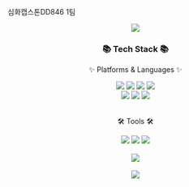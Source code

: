 심화캡스톤DD846 1팀
<div align="center">
  <img src="https://capsule-render.vercel.app/api?type=waving&color=auto&height=200&section=header&text=capstone_DD846_team1&fontSize=50" />
</div>
<div align=center>
	<h3>📚 Tech Stack 📚</h3>
	<p>✨ Platforms & Languages ✨</p>
</div>
<div align="center">
  <img src="https://img.shields.io/badge/Vue-4FC08D?style=flat&logo=vuedotjs&logoColor=white"/>
  <img src="https://img.shields.io/badge/Vuetify-1867C0?style=flat&logo=vuetify&logoColor=white" />
  <img src="https://img.shields.io/badge/Bootstrap-7952B3?style=flat&logo=bootstrap&logoColor=white" />
  <img src="https://img.shields.io/badge/JSON-000000?style=flat&logo=json&logoColor=white" />
</div>
<div align="center">
  <img src="https://img.shields.io/badge/Node.js-339933?style=flat&logo=nodedotjs&logoColor=white" />
  <img src="https://img.shields.io/badge/MySQL-4479A1?style=flat&logo=mysql&logoColor=white" />
  <img src="https://img.shields.io/badge/JavaScript-F7DF1E?style=flat&logo=javascript&logoColor=white" />
</div>
  <br>
<div align="center">
  <p>🛠 Tools 🛠</p>
  <img src="https://img.shields.io/badge/VSCode-007ACC?style=flat&logo=visualstudiocode&logoColor=white" />
  <img src="https://img.shields.io/badge/Github-181717?style=flat&logo=github&logoColor=white" />
  <img src="https://img.shields.io/badge/Notion-000000?style=flat&logo=notion&logoColor=white" />
</div>
  <br>
<div align="center">
  <img src="https://github-readme-stats.vercel.app/api/top-langs/?username=inthyes&layout=compact"><br><br>
  <img src="https://github-readme-stats.vercel.app/api?username=inthyes&show_icons=true">
</div>
